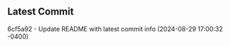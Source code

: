 
## Latest Commit
6cf5a92 - Update README with latest commit info (2024-08-29 17:00:32 -0400) <Yunxi-Zhou>
